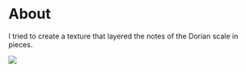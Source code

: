 # About

I tried to create a texture that layered the notes of the Dorian scale in pieces.

[![](https://img.youtube.com/vi/sU0cW4HHsW4/0.jpg)](https://www.youtube.com/watch?v=sU0cW4HHsW4)